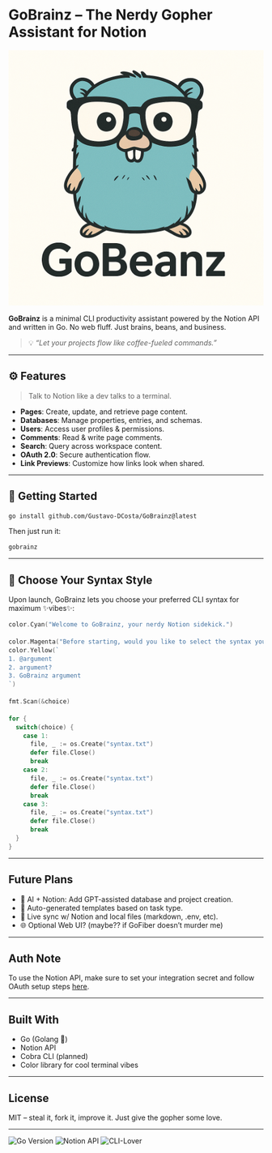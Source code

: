 # GoBrainz – The Nerdy Gopher Assistant for Notion

<p align="center">
  <img src="./README/Logo de GoBeanz et gopher.png" alt="GoBeanz mascot"/>
</p>

**GoBrainz** is a minimal CLI productivity assistant powered by the Notion API and written in Go.
No web fluff. Just brains, beans, and business.

> 💡 *“Let your projects flow like coffee-fueled commands.”*

---

## ⚙️ Features

> Talk to Notion like a dev talks to a terminal.

*  **Pages**: Create, update, and retrieve page content.
*  **Databases**: Manage properties, entries, and schemas.
*  **Users**: Access user profiles & permissions.
*  **Comments**: Read & write page comments.
*  **Search**: Query across workspace content.
*  **OAuth 2.0**: Secure authentication flow.
*  **Link Previews**: Customize how links look when shared.

---

## 🚀 Getting Started

```bash
go install github.com/Gustavo-DCosta/GoBrainz@latest
```

Then just run it:

```bash
gobrainz
```

---

## 🎨 Choose Your Syntax Style

Upon launch, GoBrainz lets you choose your preferred CLI syntax for maximum ✨vibes✨:

```go
color.Cyan("Welcome to GoBrainz, your nerdy Notion sidekick.")

color.Magenta("Before starting, would you like to select the syntax you are most comfortable with?")
color.Yellow(`
1. @argument
2. argument?
3. GoBrainz argument
`)

fmt.Scan(&choice)

for {
  switch(choice) {
    case 1:
      file, _ := os.Create("syntax.txt")
      defer file.Close()
      break
    case 2:
      file, _ := os.Create("syntax.txt")
      defer file.Close()
      break
    case 3:
      file, _ := os.Create("syntax.txt")
      defer file.Close()
      break
  }
}
```

---

## Future Plans

* 🤖 AI + Notion: Add GPT-assisted database and project creation.
* 🧠 Auto-generated templates based on task type.
* 🔄 Live sync w/ Notion and local files (markdown, .env, etc).
* 🌐 Optional Web UI? (maybe?? if GoFiber doesn’t murder me)

---

## Auth Note

To use the Notion API, make sure to set your integration secret and follow OAuth setup steps [here](https://developers.notion.com/docs/getting-started).

---

## Built With

* Go (Golang 🐹)
* Notion API
* Cobra CLI (planned)
* Color library for cool terminal vibes

---

## License

MIT – steal it, fork it, improve it. Just give the gopher some love.

---

![Go Version](https://img.shields.io/badge/go-1.24-blue)
![Notion API](https://img.shields.io/badge/notion-api-orange)
![CLI-Lover](https://img.shields.io/badge/CLI-approved-brightgreen)
